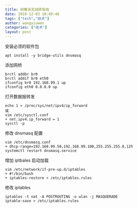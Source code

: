 ```yaml
---
title: 树莓派无线转有线
date: 2018-12-03 10:49:48
tags: ["tech","技术"]
author: wangxiuwen
categories: ["技术"]
layout: post
---
```


安装必须的软件包

```
apt install -y bridge-utils dnsmasq

```

添加网桥

```
brctl addbr br0
brctl addif br0 eth0
ifconfig br0 192.168.99.1 up
ifconfig eth0 0.0.0.0 up

```

打开数据报转发

```
echo 1 > /proc/sys/net/ipv4/ip_forward
或
vim /etc/sysctl.conf
+ net.ipv4.ip_forward = 1
sysctl -p
```
 

修改 dnsmasq 配置

```
vim /etc/dnsmasq.conf
+ dhcp-range=192.168.99.50,192.168.99.100,255.255.255.0,12h
systemctl restart dnsmasq.service
```


增加 iptbales 启动加载

```
vim /etc/network/if-pre-up.d/iptables
+ #!/bin/bash
+ iptables-restore < /etc/iptables.rules
```

修改 iptables

```
iptables -t nat -A POSTROUTING -o wlan -j MASQUERADE
iptable-save > /etc/iptables.rules
```